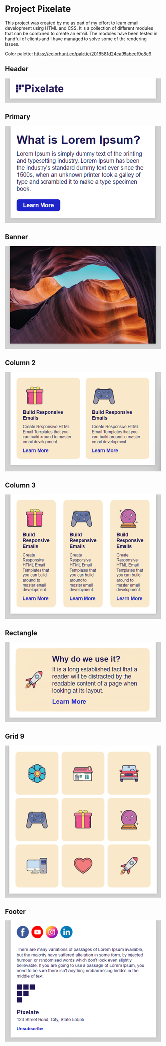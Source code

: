 # Project Pixelate

This project was created by me as part of my effort to learn email development using HTML and CSS. It is a collection of different modules that can be combined to create an email. The modules have been tested in handful of clients and I have managed to solve some of the rendering issues.

Color palette: https://colorhunt.co/palette/2016581d24ca98abeef9e8c9

## Header

![Header](./screenshots/header.png)

## Primary

![Primary](./screenshots/primary.png)

## Banner

![Banner](./screenshots/banner.png)

## Column 2

![Column 2](./screenshots/column2.png)

## Column 3

![Column 3](./screenshots/column3.png)

## Rectangle

![Rectangle](./screenshots/rectangle.png)

## Grid 9

![Grid 9](./screenshots/grid9.png)

## Footer

![Footer](./screenshots/footer.png)
